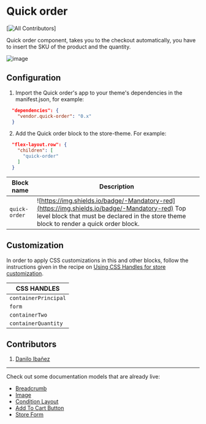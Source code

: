 # Quick order

[![All Contributors](https://img.shields.io/badge/all_contributors-1-orange.svg?style=flat-square)]

Quick order component, takes you to the checkout automatically, you have to insert the SKU of the product and the quantity.

![image](https://user-images.githubusercontent.com/94373834/220158850-8679cb92-fe70-49e0-8b1b-26d1c825dcfc.png)


## Configuration 

1. Import the  Quick order's app to your theme's dependencies in the manifest.json, for example:
```json
  "dependencies": {
    "vendor.quick-order": "0.x"
  }
 ```
 
 2. Add the Quick order block to the store-theme. For example:
```json
  "flex-layout.row": {
    "children": [
      "quick-order"
    ]
  }
   ```
|  Block name     | Description                                     |
| -------------- | ----------------------------------------------- |
| `quick-order` | ![https://img.shields.io/badge/-Mandatory-red](https://img.shields.io/badge/-Mandatory-red)  Top level block that must be declared in the store theme block to render a quick order block.   |

## Customization

In order to apply CSS customizations in this and other blocks, follow the instructions given in the recipe on [Using CSS Handles for store customization](https://vtex.io/docs/recipes/style/using-css-handles-for-store-customization).

|CSS HANDLES |
| ----------- | 
|`containerPrincipal`|
|`form`|
|`containerTwo`|
|`containerQuantity`|



## Contributors

1. [Danilo Ibañez](https://www.linkedin.com/in/danilo-ib%C3%A1%C3%B1ez-519a4023a/)

---- 

Check out some documentation models that are already live: 
- [Breadcrumb](https://github.com/vtex-apps/breadcrumb)
- [Image](https://vtex.io/docs/components/general/vtex.store-components/image)
- [Condition Layout](https://vtex.io/docs/components/all/vtex.condition-layout@1.1.6/)
- [Add To Cart Button](https://vtex.io/docs/components/content-blocks/vtex.add-to-cart-button@0.9.0/)
- [Store Form](https://vtex.io/docs/components/all/vtex.store-form@0.3.4/)
